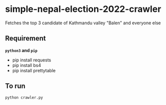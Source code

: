 # simple-nepal-election-2022-crawler
Fetches the top 3 candidate of Kathmandu valley "Balen" and everyone else

## Requirement

**`python3` and `pip`**

* pip install requests
* pip install bs4
* pip install prettytable


## To run
```python crawler.py```
